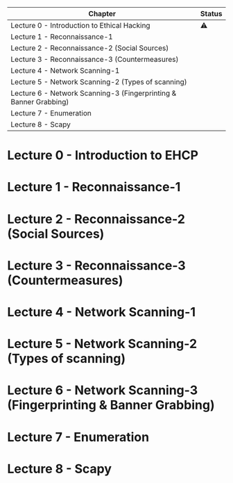 | Chapter                                                             | Status    |
| ------------------------------------------------------------------- | --------- |
| Lecture 0 - Introduction to Ethical Hacking                         | :warning: |
| Lecture 1 - Reconnaissance-1                                        |           |
| Lecture 2 - Reconnaissance-2 (Social Sources)                       |           |
| Lecture 3 - Reconnaissance-3 (Countermeasures)                      |           |
| Lecture 4 - Network Scanning-1                                      |           |
| Lecture 5 - Network Scanning-2 (Types of scanning)                  |           |
| Lecture 6 - Network Scanning-3 (Fingerprinting & Banner Grabbing) |           |
| Lecture 7 - Enumeration                                             |           |
| Lecture 8 - Scapy                                                   |           |


<!--
:white_check_mark:
:x:
-->

# Lecture 0 - Introduction to EHCP
# Lecture 1 - Reconnaissance-1
# Lecture 2 - Reconnaissance-2 (Social Sources)
# Lecture 3 - Reconnaissance-3 (Countermeasures)
# Lecture 4 - Network Scanning-1
# Lecture 5 - Network Scanning-2 (Types of scanning)
# Lecture 6 - Network Scanning-3 (Fingerprinting & Banner Grabbing)
# Lecture 7 - Enumeration
# Lecture 8 - Scapy